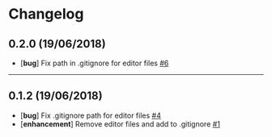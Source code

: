 # Changelog

## 0.2.0 (19/06/2018)
- [**bug**] Fix path in .gitignore for editor files [#6](https://github.com/amalv/create-react-app/issues/6)

---

## 0.1.2 (19/06/2018)
- [**bug**] Fix .gitignore path for editor files [#4](https://github.com/amalv/create-react-app/issues/4)
- [**enhancement**] Remove editor files and add to .gitignore [#1](https://github.com/amalv/create-react-app/issues/1)
